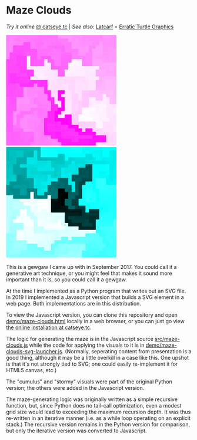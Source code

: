 Maze Clouds
===========

_Try it online_ [@ catseye.tc](https://catseye.tc/installation/Maze_Clouds)
| _See also:_ [Latcarf](https://github.com/catseye/Latcarf)
∘ [Erratic Turtle Graphics](https://github.com/catseye/Erratic-Turtle-Graphics)

![screenshot](images/cumulus-violet.png?raw=true) ![screenshot](images/stormy-aqua.png?raw=true)

This is a gewgaw I came up with in September 2017.  You could call it
a generative art technique, or you might feel that makes it sound more
important than it is, so you could call it a gewgaw.

At the time I implemented as a Python program that writes out
an SVG file.  In 2019 I implemented a Javascript version that
builds a SVG element in a web page.  Both implementations are
in this distribution.

To view the Javascript version, you can clone this repository and open
[demo/maze-clouds.html](demo/maze-clouds.html) locally in a web browser,
or you can just go view
[the online installation at catseye.tc](https://catseye.tc/installation/Maze_Clouds).

The logic for generating the maze is in the Javascript source
[src/maze-clouds.js](src/maze-clouds.js) while the code for
applying the visuals to it is in
[demo/maze-clouds-svg-launcher.js](demo/maze-clouds-svg-launcher.js).
(Normally, seperating content from presentation is a good thing,
although it may be a little overkill in a case like this.
One upshot is that it's not strongly tied to SVG; one could
easily re-implement it for HTML5 canvas, etc.)

The "cumulus" and "stormy" visuals were part of the original Python version;
the others were added in the Javascript version.

The maze-generating logic was originally written as a simple recursive
function, but, since Python does no tail-call optimization, even a modest
grid size would lead to exceeding the maximum recursion depth.  It was thus
re-written in an iterative manner (i.e. as a while loop operating on an
explicit stack.)  The recursive version remains in the Python version for
comparison, but only the iterative version was converted to Javascript.
